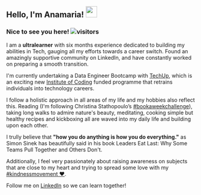 
## Hello, I'm Anamaria! <img src="https://raw.githubusercontent.com/MartinHeinz/MartinHeinz/master/wave.gif" width="30px">

### Nice to see you here! ![visitors](https://visitor-badge.glitch.me/badge?page_id=${anamaria-huluba}.${your.repo.id})

I am a **ultralearner** with six months experience dedicated to building my abilities in Tech, gauging all my efforts towards a career switch. Found an amazingly supportive community on LinkedIn, and have constantly worked on preparing a smooth transition.

I'm currently undertaking a Data Engineer Bootcamp with [TechUp](https://techupwomen.org/), which is an exciting new [Institute of Coding](https://instituteofcoding.org/) funded programme that retrains individuals into technology careers.

I follow a holistic approach in all areas of my life and my hobbies also reflect this. Reading (I'm following Christina Stathopoulo’s [#bookaweekchallenge](https://www.linkedin.com/search/results/all/?keywords=%23bookaweekchallenge&origin=GLOBAL_SEARCH_HEADER&sid=ada)), taking long walks to admire nature's beauty, meditating, cooking simple but healthy recipes and kickboxing all are waved into my daily life and building upon each other.   

I trully believe that **"how you do anything is how you do everything."** as Simon Sinek has beautifully said in his book Leaders Eat Last: Why Some Teams Pull Together and Others Don't.

Additionally, I feel very passionately about raising awareness on subjects that are close to my heart and trying to spread some love with my [#kindnessmovement ❤️](https://www.linkedin.com/search/results/all/?keywords=%23kindnessmovement&origin=GLOBAL_SEARCH_HEADER&sid=BE6).

Follow me on [LinkedIn](https://www.linkedin.com/in/anamaria-huluba/) so we can learn together! 


